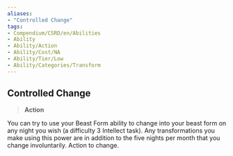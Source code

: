 ```yaml
---
aliases:
- "Controlled Change"
tags:
- Compendium/CSRD/en/Abilities
- Ability
- Ability/Action
- Ability/Cost/NA
- Ability/Tier/Low
- Ability/Categories/Transform
---
```


  
## Controlled Change  
>**Action**
  
You can try to use your Beast Form ability to change into your beast form on any night you wish (a difficulty 3 Intellect task). Any transformations you make using this power are in addition to the five nights per month that you change involuntarily. Action to change.